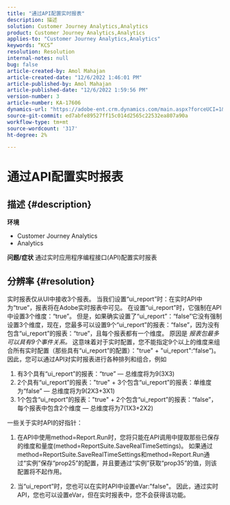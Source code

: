 ```yaml
---
title: "通过API配置实时报表"
description: 描述
solution: Customer Journey Analytics,Analytics
product: Customer Journey Analytics,Analytics
applies-to: "Customer Journey Analytics,Analytics"
keywords: “KCS”
resolution: Resolution
internal-notes: null
bug: false
article-created-by: Amol Mahajan
article-created-date: "12/6/2022 1:46:01 PM"
article-published-by: Amol Mahajan
article-published-date: "12/6/2022 1:59:56 PM"
version-number: 3
article-number: KA-17606
dynamics-url: "https://adobe-ent.crm.dynamics.com/main.aspx?forceUCI=1&pagetype=entityrecord&etn=knowledgearticle&id=0b6cb14f-6c75-ed11-81aa-6045bd006e5a"
source-git-commit: ed7abfe89527ff15c014d2565c22532ea807a90a
workflow-type: tm+mt
source-wordcount: '317'
ht-degree: 2%

---
```


# 通过API配置实时报表

## 描述 {#description}

<b>环境</b>
- Customer Journey Analytics
- Analytics



<b>问题/症状</b>
通过实时应用程序编程接口(API)配置实时报表


## 分辨率 {#resolution}


实时报表仅从UI中接收3个报表。
当我们设置“ui_report”时：在实时API中为“true”，报表将在Adobe实时报表中可见。 在设置“ui_report”时，它强制在API中设置3个维度：“true”。
但是，如果确实设置了“ui_report”：“false”它没有强制设置3个维度，现在，您最多可以设置9个“ui_report”的报表：“false”，因为没有包含“ui_report”的报表：“true”，且每个报表都有一个维度。
原因是 *报表包最多可以具有9个事件关系。* 这意味着对于实时配置，您不能指定9个以上的维度来组合所有实时配置（那些具有“ui_report”的配置）：&quot;true&quot; + &quot;ui_report&quot;:“false”)。
因此，您可以通过API对实时报表进行各种排列和组合，例如

1. 有3个具有“ui_report”的报表：“true” — 总维度将为9(3X3)
2. 2个具有“ui_report”的报表：&quot;true&quot; + 3个包含“ui_report”的报表：单维度为“false” — 总维度将为9(2X3+3X1)
3. 1个包含“ui_report”的报表：&quot;true&quot; + 2个包含“ui_report”的报表：“false”，每个报表中包含2个维度 — 总维度将为7(1X3+2X2)


一些关于实时API的好指针：

1. 在API中使用method=Report.Run时，您将只能在API调用中提取那些已保存的维度和量度(method=ReportSuite.SaveRealTimeSettings)。 如果通过method=ReportSuite.SaveRealTimeSettings和method=Report.Run通过“实例”保存“prop25”的配置，并且要通过“实例”获取“prop35”的值，则该配置将不起作用。


2. 当“ui_report”时，您也可以在实时API中设置eVar:&quot;false&quot;。 因此，通过实时API，您也可以设置eVar，但在实时报表中，您不会获得该功能。

